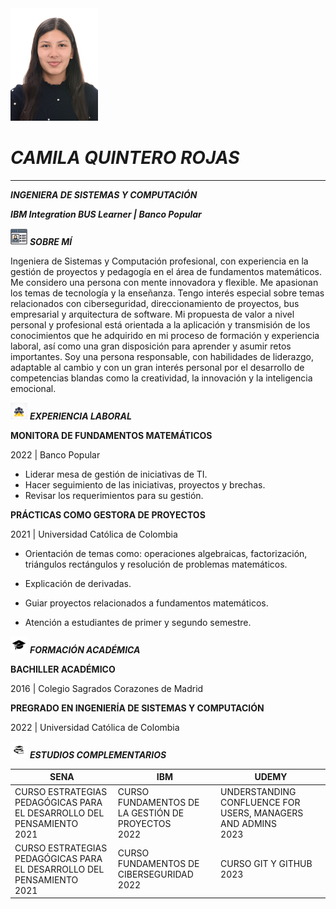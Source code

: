 <img src="image/imgCQR.jpg" alt="Employee data" width="140" height="180" title="Employee Data title">

# ***CAMILA QUINTERO ROJAS*** 
---
***INGENIERA DE SISTEMAS Y COMPUTACIÓN***

***IBM Integration BUS Learner | Banco Popular***

<img src="image/profile.jpg" alt="Employee data" width="27" height="27" title="Employee Data title"> ***SOBRE MÍ***

Ingeniera de Sistemas y Computación profesional, con experiencia en la gestión de proyectos y pedagogía en el área de fundamentos matemáticos. Me considero una persona con mente innovadora y flexible. Me apasionan los temas de tecnología y la enseñanza. Tengo interés especial sobre temas relacionados con ciberseguridad, direccionamiento de proyectos, bus empresarial y arquitectura de software. Mi propuesta de valor a nivel personal y profesional está orientada a la aplicación y transmisión de los conocimientos que he adquirido en mi proceso de formación y experiencia laboral, así como una gran disposición para aprender y asumir retos importantes. Soy una persona responsable, con habilidades de liderazgo, adaptable al cambio y con un gran interés personal por el desarrollo de competencias blandas como la creatividad, la innovación y la inteligencia emocional.

<img src="image/experiencia.jpg" alt="Employee data" width="27" height="27" title="Employee Data title"> ***EXPERIENCIA LABORAL***

**MONITORA DE FUNDAMENTOS MATEMÁTICOS**

2022 | Banco Popular

* Liderar mesa de gestión de iniciativas de TI.
* Hacer seguimiento de las iniciativas, proyectos y brechas.
* Revisar los requerimientos para su gestión.

**PRÁCTICAS COMO GESTORA DE PROYECTOS**

2021 | Universidad Católica de Colombia

* Orientación de temas como: operaciones algebraicas, factorización, triángulos rectángulos y resolución de problemas matemáticos.

* Explicación de derivadas.

* Guiar proyectos relacionados a fundamentos matemáticos.

* Atención a estudiantes de primer y segundo semestre.

<img src="image/educacion.jpg" alt="Employee data" width="27" height="27" title="Employee Data title"> ***FORMACIÓN ACADÉMICA***

**BACHILLER ACADÉMICO**

2016 | Colegio Sagrados Corazones de Madrid

**PREGRADO EN INGENIERÍA DE SISTEMAS Y COMPUTACIÓN**

2022 | Universidad Católica de Colombia

<img src="image/estudiocomplementario.jpg" alt="Employee data" width="27" height="27" title="Employee Data title"> ***ESTUDIOS COMPLEMENTARIOS***

| SENA                                                                      | IBM                                                   | UDEMY |  
| ------------------------------------------------------------------------- | ----------------------------------------------------- | ------------------------------------------------------------------ |  
| CURSO ESTRATEGIAS PEDAGÓGICAS PARA EL DESARROLLO DEL PENSAMIENTO<br/>2021 | CURSO FUNDAMENTOS DE LA GESTIÓN DE PROYECTOS<br/>2022 |  UNDERSTANDING CONFLUENCE FOR USERS, MANAGERS AND ADMINS<br/>2023 |  
| CURSO ESTRATEGIAS PEDAGÓGICAS PARA EL DESARROLLO DEL PENSAMIENTO<br/>2021 | CURSO FUNDAMENTOS DE CIBERSEGURIDAD<br/>2022 | CURSO GIT Y GITHUB<br/>2023                                                 |

